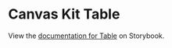 # Canvas Kit Table

View the
[documentation for Table](https://workday.github.io/canvas-kit/?path=/docs/preview-table--basic) on
Storybook.
